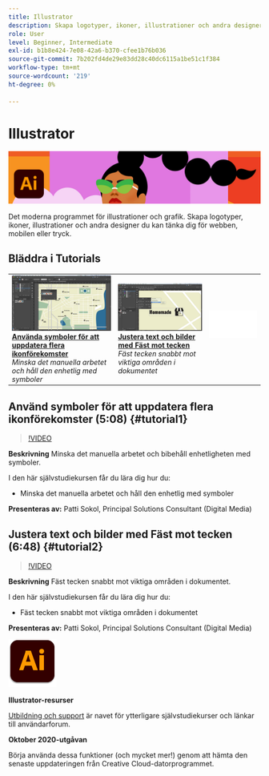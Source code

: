 ```yaml
---
title: Illustrator
description: Skapa logotyper, ikoner, illustrationer och andra designer du kan tänka dig för webben, mobilen eller tryck
role: User
level: Beginner, Intermediate
exl-id: b1b8e424-7e08-42a6-b370-cfee1b76b036
source-git-commit: 7b202fd4de29e83dd28c40dc6115a1be51c1f384
workflow-type: tm+mt
source-wordcount: '219'
ht-degree: 0%

---
```


# Illustrator

![Tutorial Hero Image](../assets/Illustrator.jpg)

Det moderna programmet för illustrationer och grafik. Skapa logotyper, ikoner, illustrationer och andra designer du kan tänka dig för webben, mobilen eller tryck.

## Bläddra i Tutorials

<table style="table-layout:fixed">
<tr>
 <td>
   <a href="illustrator.md#tutorial1">
      <img alt="Använda symboler för att uppdatera flera ikonförekomster" src="../assets/Illustrator_symbols_sokol_thumbnail.jpg" />
   </a>
    <div>
   <a href="illustrator.md#tutorial1"><strong>Använda symboler för att uppdatera flera ikonförekomster</strong></a>
    </div>
    <em>Minska det manuella arbetet och håll den enhetlig med symboler</em>
    <br>
  </td>
  <td>
    <a href="illustrator.md#tutorial2">
        <img alt="Justera text och bilder med Fäst mot tecken" src="../assets/illustrator_glyphAlign_sokol_thumbnail.jpg" />
    </a>
    <div>
    <a href="illustrator.md#tutorial2"><strong>Justera text och bilder med Fäst mot tecken</strong></a>
    </div>
    <em>Fäst tecken snabbt mot viktiga områden i dokumentet</em>
    <br>
  </td>
  <td>
    <img alt="Mellanrum" src="../assets/Whitespacer.png" />
    <div>
    <br>
  </td>
</tr>
</table>

## Använd symboler för att uppdatera flera ikonförekomster (5:08) {#tutorial1}

>[!VIDEO](https://video.tv.adobe.com/v/326816?hidetitle=true)

**Beskrivning**
Minska det manuella arbetet och bibehåll enhetligheten med symboler.

I den här självstudiekursen får du lära dig hur du:
* Minska det manuella arbetet och håll den enhetlig med symboler

**Presenteras av:**
Patti Sokol, Principal Solutions Consultant (Digital Media)

## Justera text och bilder med Fäst mot tecken (6:48) {#tutorial2}

>[!VIDEO](https://video.tv.adobe.com/v/326817?hidetitle=true)

**Beskrivning**
Fäst tecken snabbt mot viktiga områden i dokumentet.

I den här självstudiekursen får du lära dig hur du:
* Fäst tecken snabbt mot viktiga områden i dokumentet

**Presenteras av:**
Patti Sokol, Principal Solutions Consultant (Digital Media)

![Illustrator-logotyp](../assets/ai_appicon_96.png)

**Illustrator-resurser**

[Utbildning och support](https://helpx.adobe.com/support/illustrator.html) är navet för ytterligare självstudiekurser och länkar till användarforum.

**Oktober 2020-utgåvan**

Börja använda dessa funktioner (och mycket mer!) genom att hämta den senaste uppdateringen från Creative Cloud-datorprogrammet.
